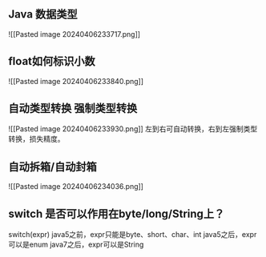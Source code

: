 ## Java 数据类型
![[Pasted image 20240406233717.png]]
## float如何标识小数
![[Pasted image 20240406233840.png]]

## 自动类型转换 强制类型转换
![[Pasted image 20240406233930.png]]
左到右可自动转换，右到左强制类型转换，损失精度。

## 自动拆箱/自动封箱
![[Pasted image 20240406234036.png]]
## switch 是否可以作用在byte/long/String上？
switch(expr)
java5之前，expr只能是byte、short、char、int
java5之后，expr可以是enum
java7之后，expr可以是String